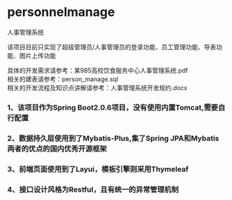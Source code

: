 # personnelmanage
人事管理系统

该项目目前只实现了超级管理员/人事管理员的登录功能、员工管理功能、导表功能、图片上传功能  

具体的开发需求请参考：某985高校饮食服务中心人事管理系统.pdf  
相关的建表请参考：person_manage.sql  
相关的开发流程及知识点讲解请参考：人事管理系统开发规约.docx  


### 1、该项目作为Spring Boot2.0.6项目，没有使用内置Tomcat,需要自行配置  

### 2、数据持久层使用到了Mybatis-Plus,集了Spring JPA和Mybatis两者的优点的国内优秀开源框架  

### 3、前端页面使用到了Layui，模板引擎则采用Thymeleaf

### 4、接口设计风格为Restful，且有统一的异常管理机制

